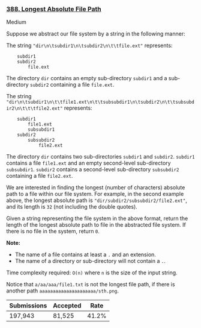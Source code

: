 ### [388. Longest Absolute File Path](https://leetcode.com/problems/longest-absolute-file-path/)

Medium

Suppose we abstract our file system by a string in the following manner:

The string `` "dir\n\tsubdir1\n\tsubdir2\n\t\tfile.ext" `` represents:

```dir
    subdir1
    subdir2
        file.ext
```

The directory `` dir `` contains an empty sub-directory `` subdir1 `` and a sub-directory `` subdir2 `` containing a file `` file.ext ``.

The string `` "dir\n\tsubdir1\n\t\tfile1.ext\n\t\tsubsubdir1\n\tsubdir2\n\t\tsubsubdir2\n\t\t\tfile2.ext" `` represents:

```dir
    subdir1
        file1.ext
        subsubdir1
    subdir2
        subsubdir2
            file2.ext
```

The directory `` dir `` contains two sub-directories `` subdir1 `` and `` subdir2 ``. `` subdir1 `` contains a file `` file1.ext `` and an empty second-level sub-directory `` subsubdir1 ``. `` subdir2 `` contains a second-level sub-directory `` subsubdir2 `` containing a file `` file2.ext ``.

We are interested in finding the longest (number of characters) absolute path to a file within our file system. For example, in the second example above, the longest absolute path is `` "dir/subdir2/subsubdir2/file2.ext" ``, and its length is `` 32 `` (not including the double quotes).

Given a string representing the file system in the above format, return the length of the longest absolute path to file in the abstracted file system. If there is no file in the system, return `` 0 ``.

__Note:__  

*   The name of a file contains at least a `` . `` and an extension.
*   The name of a directory or sub-directory will not contain a `` . ``.

Time complexity required: `` O(n) `` where `` n `` is the size of the input string.

Notice that `` a/aa/aaa/file1.txt `` is not the longest file path, if there is another path `` aaaaaaaaaaaaaaaaaaaaa/sth.png ``.

| Submissions    | Accepted     | Rate   |
| -------------- | ------------ | ------ |
| 197,943 | 81,525 | 41.2% |